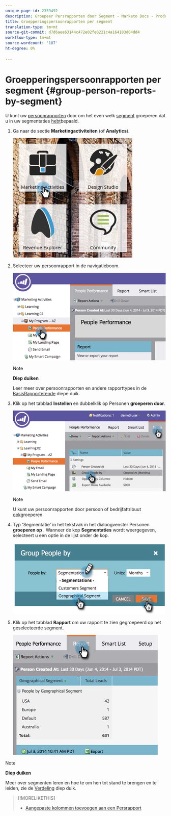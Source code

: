 ```yaml
---
unique-page-id: 2359492
description: Groepeer Persrapporten door Segment - Marketo Docs - Productdocumentatie
title: Groepperingspersoonrapporten per segment
translation-type: tm+mt
source-git-commit: d7d6aee63144c472e02fe0221c4a164183d04dd4
workflow-type: tm+mt
source-wordcount: '187'
ht-degree: 0%

---
```



# Groepperingspersoonrapporten per segment {#group-person-reports-by-segment}

U kunt uw [persoonrapporten](http://docs.marketo.com/display/docs/basic+reporting) door om het even welk [segment](http://docs.marketo.com/display/docs/basic+reporting) groeperen dat u in uw segmentaties [hebt](create-a-segmentation.md)bepaald.

1. Ga naar de sectie **Marketingactiviteiten** (of **Analytics**).

   ![](assets/image2017-3-28-8-3a43-3a9.png)

1. Selecteer uw persoonrapport in de navigatieboom.

   ![](assets/image2017-3-28-9-3a25-3a0.png)

   >[!NOTE]
   >
   >**Diep duiken**
   >
   >
   >Leer meer over persoonrapporten en andere rapporttypes in de [BasisRapporterende](http://docs.marketo.com/display/docs/basic+reporting) diepe duik.

1. Klik op het tabblad **Instellen** en dubbelklik op Personen **groeperen door**.

   ![](assets/image2017-3-28-9-3a25-3a22.png)

   >[!NOTE]
   >
   >U kunt uw persoonrapporten door persoon of bedrijfattribuut [ook](http://docs.marketo.com/display/DOCS/Group+Person+Reports+by+Attribute)groeperen.

1. Typ &#39;Segmentatie&#39; in het tekstvak in het dialoogvenster Personen **groeperen op** . Wanneer de kop **Segmentaties** wordt weergegeven, selecteert u een optie in de lijst onder de kop.

   ![](assets/image2017-3-28-9-3a25-3a55.png)

1. Klik op het tabblad **Rapport** om uw rapport te zien gegroepeerd op het geselecteerde segment.

   ![](assets/image2017-3-28-9-3a26-3a13.png)

>[!NOTE]
>
>**Diep duiken**
>
>Meer over segmenten leren en hoe te om hen tot stand te brengen en te leiden, zie de [Verdeling](http://docs.marketo.com/display/docs/segmentation+and+snippets) diep duik.

>[!MORELIKETHIS]
>
>* [Aangepaste kolommen toevoegen aan een Persrapport](../../../../product-docs/reporting/basic-reporting/editing-reports/add-custom-columns-to-a-person-report.md)

>



